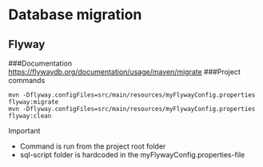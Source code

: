 # Database migration
## Flyway
###Documentation 
https://flywaydb.org/documentation/usage/maven/migrate
###Project commands
```console
mvn -Dflyway.configFiles=src/main/resources/myFlywayConfig.properties flyway:migrate
mvn -Dflyway.configFiles=src/main/resources/myFlywayConfig.properties flyway:clean
```
Important
- Command is run from the project root folder
- sql-script folder is hardcoded in the myFlywayConfig.properties-file




